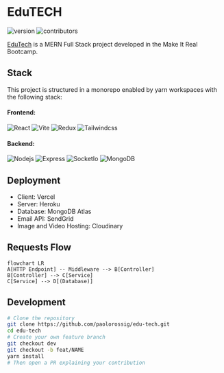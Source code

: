# EduTECH

![version](https://img.shields.io/github/package-json/v/paolorossig/edu-tech)
![contributors](https://img.shields.io/github/contributors/paolorossig/edu-tech)

[EduTech](https://edutech.vercel.app) is a MERN Full Stack project developed in the Make It Real Bootcamp.

## Stack

This project is structured in a monorepo enabled by yarn workspaces with the following stack:

#### Frontend:

![React](https://img.shields.io/badge/-React-black?style=flat-square&logo=react)
![Vite](https://img.shields.io/badge/-Vite-black?style=flat-square&logo=vite)
![Redux](https://img.shields.io/badge/-Redux-black?style=flat-square&logo=redux)
![Tailwindcss](https://img.shields.io/badge/-Tailwindcss-black?style=flat-square&logo=Tailwindcss)

#### Backend:

![Nodejs](https://img.shields.io/badge/-Nodejs-black?style=flat-square&logo=Node.js)
![Express](https://img.shields.io/badge/-Express-black?style=flat-square&logo=Express)
![SocketIo](https://img.shields.io/badge/-Socket.IO-black?style=flat-square&logo=Socket.IO)
![MongoDB](https://img.shields.io/badge/-MongoDB-black?style=flat-square&logo=MongoDB)

## Deployment

- Client: Vercel
- Server: Heroku
- Database: MongoDB Atlas
- Email API: SendGrid
- Image and Video Hosting: Cloudinary

## Requests Flow

```mermaid
flowchart LR
A[HTTP Endpoint] -- Middleware --> B[Controller]
B[Controller] --> C[Service]
C[Service] --> D[(Database)]
```

## Development

```bash
# Clone the repository
git clone https://github.com/paolorossig/edu-tech.git
cd edu-tech
# Create your own feature branch
git checkout dev
git checkout -b feat/NAME
yarn install
# Then open a PR explaining your contribution
```

